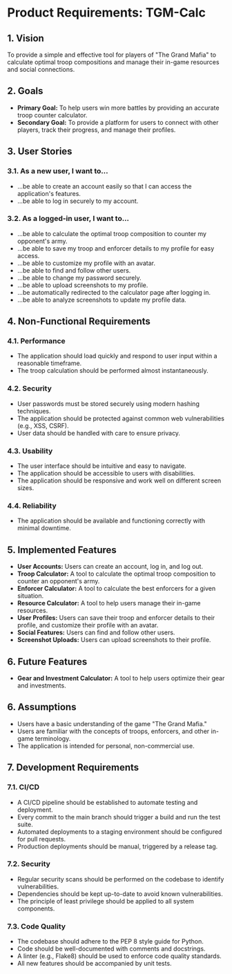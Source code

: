 # Product Requirements: TGM-Calc

## 1. Vision

To provide a simple and effective tool for players of "The Grand Mafia" to calculate optimal troop compositions and manage their in-game resources and social connections.

## 2. Goals

*   **Primary Goal:** To help users win more battles by providing an accurate troop counter calculator.
*   **Secondary Goal:** To provide a platform for users to connect with other players, track their progress, and manage their profiles.

## 3. User Stories

### 3.1. As a new user, I want to...

*   ...be able to create an account easily so that I can access the application's features.
*   ...be able to log in securely to my account.

### 3.2. As a logged-in user, I want to...

*   ...be able to calculate the optimal troop composition to counter my opponent's army.
*   ...be able to save my troop and enforcer details to my profile for easy access.
*   ...be able to customize my profile with an avatar.
*   ...be able to find and follow other users.
*   ...be able to change my password securely.
*   ...be able to upload screenshots to my profile.
*   ...be automatically redirected to the calculator page after logging in.
*   ...be able to analyze screenshots to update my profile data.

## 4. Non-Functional Requirements

### 4.1. Performance

*   The application should load quickly and respond to user input within a reasonable timeframe.
*   The troop calculation should be performed almost instantaneously.

### 4.2. Security

*   User passwords must be stored securely using modern hashing techniques.
*   The application should be protected against common web vulnerabilities (e.g., XSS, CSRF).
*   User data should be handled with care to ensure privacy.

### 4.3. Usability

*   The user interface should be intuitive and easy to navigate.
*   The application should be accessible to users with disabilities.
*   The application should be responsive and work well on different screen sizes.

### 4.4. Reliability

*   The application should be available and functioning correctly with minimal downtime.

## 5. Implemented Features

*   **User Accounts:** Users can create an account, log in, and log out.
*   **Troop Calculator:** A tool to calculate the optimal troop composition to counter an opponent's army.
*   **Enforcer Calculator:** A tool to calculate the best enforcers for a given situation.
*   **Resource Calculator:** A tool to help users manage their in-game resources.
*   **User Profiles:** Users can save their troop and enforcer details to their profile, and customize their profile with an avatar.
*   **Social Features:** Users can find and follow other users.
*   **Screenshot Uploads:** Users can upload screenshots to their profile.

## 6. Future Features

*   **Gear and Investment Calculator:** A tool to help users optimize their gear and investments.

## 6. Assumptions

*   Users have a basic understanding of the game "The Grand Mafia."
*   Users are familiar with the concepts of troops, enforcers, and other in-game terminology.
*   The application is intended for personal, non-commercial use.

## 7. Development Requirements

### 7.1. CI/CD

*   A CI/CD pipeline should be established to automate testing and deployment.
*   Every commit to the main branch should trigger a build and run the test suite.
*   Automated deployments to a staging environment should be configured for pull requests.
*   Production deployments should be manual, triggered by a release tag.

### 7.2. Security

*   Regular security scans should be performed on the codebase to identify vulnerabilities.
*   Dependencies should be kept up-to-date to avoid known vulnerabilities.
*   The principle of least privilege should be applied to all system components.

### 7.3. Code Quality

*   The codebase should adhere to the PEP 8 style guide for Python.
*   Code should be well-documented with comments and docstrings.
*   A linter (e.g., Flake8) should be used to enforce code quality standards.
*   All new features should be accompanied by unit tests.
